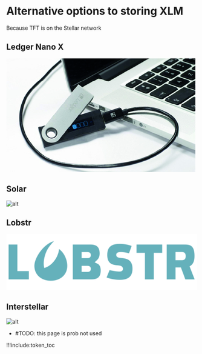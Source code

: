 # Alternative options to storing XLM

Because TFT is on the Stellar network

## Ledger Nano X

![alt](img/ledger_nano_logo.jpg)

## Solar

![alt](img/solar_wallet_logo.jpg)

## Lobstr

![alt](img/lobstr_wallet_logo.png)

## Interstellar

![alt](img/interstellar_logo.png)


- #TODO: this page is prob not used

!!!include:token_toc